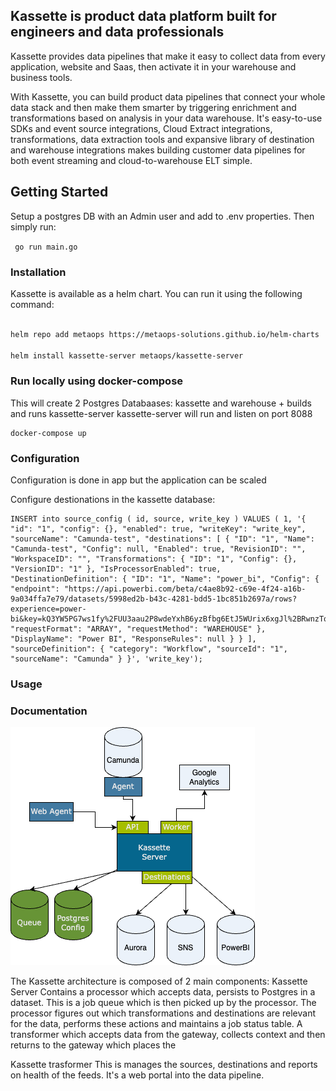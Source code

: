 ## Kassette is product data platform built for engineers and data professionals

Kassette provides data pipelines that make it easy to collect data from every application, website and Saas, then activate it in your warehouse and business tools.

With Kassette, you can build product data pipelines that connect your whole data stack and then make them smarter by triggering enrichment and transformations based on analysis in your data warehouse. It's easy-to-use SDKs and event source integrations, Cloud Extract integrations, transformations, data extraction tools and expansive library of destination and warehouse integrations makes building customer data pipelines for both event streaming and cloud-to-warehouse ELT simple.

## Getting Started

Setup a postgres DB with an Admin user and add to .env properties. Then simply run:

```  go run main.go ```

### Installation

Kassette is available as a helm chart. You can run it using the following command:

```bash

helm repo add metaops https://metaops-solutions.github.io/helm-charts

helm install kassette-server metaops/kassette-server 

```

### Run locally using docker-compose
This will create 2 Postgres Databaases: kassette and warehouse + builds and runs kassette-server
kassette-server will run and listen on port 8088
```
docker-compose up
```


### Configuration
Configuration is done in app but the application can be scaled

Configure destionations in the kassette database:

```
INSERT into source_config ( id, source, write_key ) VALUES ( 1, '{ "id": "1", "config": {}, "enabled": true, "writeKey": "write_key", "sourceName": "Camunda-test", "destinations": [ { "ID": "1", "Name": "Camunda-test", "Config": null, "Enabled": true, "RevisionID": "", "WorkspaceID": "", "Transformations": { "ID": "1", "Config": {}, "VersionID": "1" }, "IsProcessorEnabled": true, "DestinationDefinition": { "ID": "1", "Name": "power_bi", "Config": { "endpoint": "https://api.powerbi.com/beta/c4ae8b92-c69e-4f24-a16b-9a034ffa7e79/datasets/5998ed2b-b43c-4281-bdd5-1bc851b2697a/rows?experience=power-bi&key=kQ3YW5PG7ws1fy%2FUU3aau2P8wdeYxhB6yzBfbg6EtJ5WUrix6xgJl%2BRwnzTqooDAncwnc9poWOUijC1CnBue8g%3D%3D", "requestFormat": "ARRAY", "requestMethod": "WAREHOUSE" }, "DisplayName": "Power BI", "ResponseRules": null } } ], "sourceDefinition": { "category": "Workflow", "sourceId": "1", "sourceName": "Camunda" } }', 'write_key');
```

### Usage

### Documentation

![alt text](https://github.com/kassette-ai/kassette-server/blob/main/Kassette-architecture.png)

The Kassette architecture is composed of 2 main components:
Kassette Server
Contains a processor which accepts data, persists to Postgres in a dataset. This is a job queue which is then picked up by the processor. The processor figures out which transformations and destinations are relevant for the data, performs these actions and maintains a job status table.
A transformer which accepts data from the gateway, collects context and then returns to the gateway which places the

Kassette trasformer
This is manages the sources, destinations and reports on health of the feeds. It's a web portal into the data pipeline.



